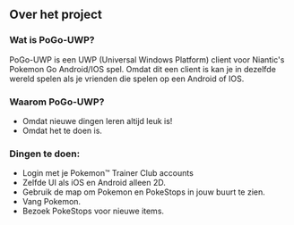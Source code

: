 ## Over het project

### Wat is PoGo-UWP?

PoGo-UWP is een UWP (Universal Windows Platform) client voor Niantic's Pokemon Go Android/IOS spel. Omdat dit een client is kan je in dezelfde wereld spelen als je vrienden die spelen op een Android of IOS.

### Waarom PoGo-UWP?

 - Omdat nieuwe dingen leren altijd leuk is!
 - Omdat het te doen is.
 
### Dingen te doen:

 - Login met je Pokemon™ Trainer Club accounts
 - Zelfde UI als iOS en Android alleen 2D.
 - Gebruik de map om Pokemon en PokeStops in jouw buurt te zien.
 - Vang Pokemon.
 - Bezoek PokeStops voor nieuwe items.
